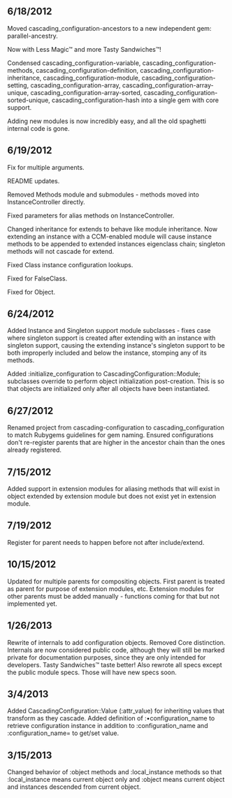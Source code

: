 
## 6/18/2012 ##

Moved cascading\_configuration-ancestors to a new independent gem: parallel-ancestry.

Now with Less Magic™ and more Tasty Sandwiches™!

Condensed cascading\_configuration-variable, cascading\_configuration-methods, cascading\_configuration-definition, cascading\_configuration-inheritance, cascading\_configuration-module, cascading\_configuration-setting, cascading\_configuration-array, cascading\_configuration-array-unique, cascading\_configuration-array-sorted, cascading\_configuration-sorted-unique, cascading\_configuration-hash into a single gem with core support.

Adding new modules is now incredibly easy, and all the old spaghetti internal code is gone.

## 6/19/2012 ##

Fix for multiple arguments.

README updates.

Removed Methods module and submodules - methods moved into InstanceController directly.

Fixed parameters for alias methods on InstanceController.

Changed inheritance for extends to behave like module inheritance. Now extending an instance with a CCM-enabled module will cause instance methods to be appended to extended instances eigenclass chain; singleton methods will not cascade for extend.

Fixed Class instance configuration lookups.

Fixed for FalseClass.

Fixed for Object.

## 6/24/2012 ##

Added Instance and Singleton support module subclasses - fixes case where singleton support is created after extending with an instance with singleton support, causing the extending instance's singleton support to be both improperly included and below the instance, stomping any of its methods.

Added :initialize\_configuration to CascadingConfiguration::Module; subclasses override to perform object initialization post-creation. This is so that objects are initialized only after all objects have been instantiated.

## 6/27/2012 ##

Renamed project from cascading-configuration to cascading\_configuration to match Rubygems guidelines for gem naming.
Ensured configurations don't re-register parents that are higher in the ancestor chain than the ones already registered.

## 7/15/2012 ##

Added support in extension modules for aliasing methods that will exist in object extended by extension module but does not exist yet in extension module.

## 7/19/2012 ##

Register for parent needs to happen before not after include/extend.

## 10/15/2012 ##

Updated for multiple parents for compositing objects. 
First parent is treated as parent for purpose of extension modules, etc.
Extension modules for other parents must be added manually - functions coming for that but not implemented yet.

## 1/26/2013 ##

Rewrite of internals to add configuration objects.
Removed Core distinction. Internals are now considered public code, although they will still be marked private for documentation purposes, since they are only intended for developers.
Tasty Sandwiches™ taste better!
Also rewrote all specs except the public module specs. Those will have new specs soon.

## 3/4/2013 ##

Added CascadingConfiguration::Value (:attr\_value) for inheriting values that transform as they cascade. 
Added definition of :•configuration\_name to retrieve configuration instance in addition to :configuration\_name and :configuration\_name= to get/set value.

## 3/15/2013 ##

Changed behavior of :object methods and :local\_instance methods so that :local\_instance means current object only and :object means current object and instances descended from current object.
